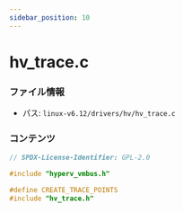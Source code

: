 ```yaml
---
sidebar_position: 10
---
```

# hv_trace.c

### ファイル情報

- パス: `linux-v6.12/drivers/hv/hv_trace.c`

### コンテンツ

```c
// SPDX-License-Identifier: GPL-2.0

#include "hyperv_vmbus.h"

#define CREATE_TRACE_POINTS
#include "hv_trace.h"

```
